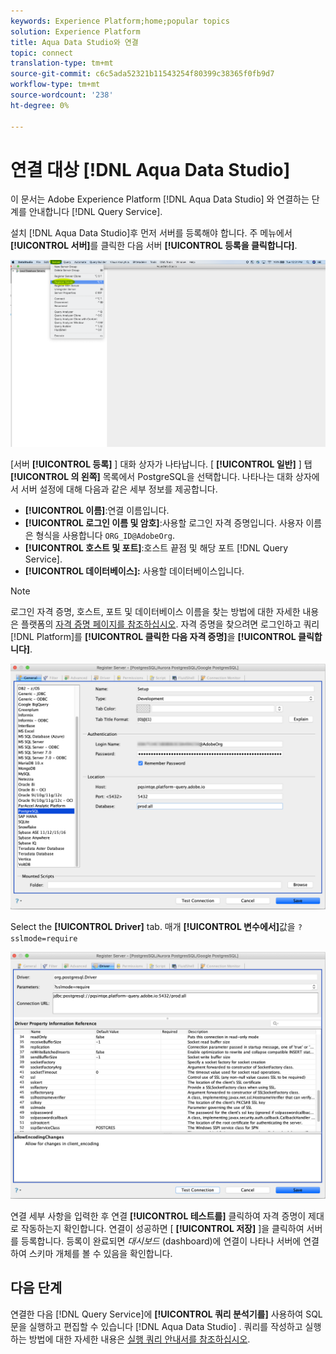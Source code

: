 ```yaml
---
keywords: Experience Platform;home;popular topics
solution: Experience Platform
title: Aqua Data Studio와 연결
topic: connect
translation-type: tm+mt
source-git-commit: c6c5ada52321b11543254f80399c38365f0fb9d7
workflow-type: tm+mt
source-wordcount: '238'
ht-degree: 0%

---
```



# 연결 대상 [!DNL Aqua Data Studio]

이 문서는 Adobe Experience Platform [!DNL Aqua Data Studio] 와 연결하는 단계를 안내합니다 [!DNL Query Service].

설치 [!DNL Aqua Data Studio]후 먼저 서버를 등록해야 합니다. 주 메뉴에서 **[!UICONTROL 서버]**&#x200B;를 클릭한 다음 서버 **[!UICONTROL 등록을 클릭합니다]**.

![](../images/clients/aqua-data-studio/register-server.png)

[서버 **[!UICONTROL 등록]** ] 대화 상자가 나타납니다. [ **[!UICONTROL 일반]** ] 탭 **[!UICONTROL 의 왼쪽]** 목록에서 PostgreSQL을 선택합니다. 나타나는 대화 상자에서 서버 설정에 대해 다음과 같은 세부 정보를 제공합니다.

- **[!UICONTROL 이름]**:연결 이름입니다.
- **[!UICONTROL 로그인 이름 및 암호]**:사용할 로그인 자격 증명입니다. 사용자 이름은 형식을 사용합니다 `ORG_ID@AdobeOrg`.
- **[!UICONTROL 호스트 및 포트]**:호스트 끝점 및 해당 포트 [!DNL Query Service].
- **[!UICONTROL 데이터베이스]:** 사용할 데이터베이스입니다.

>[!NOTE]
>
>로그인 자격 증명, 호스트, 포트 및 데이터베이스 이름을 찾는 방법에 대한 자세한 내용은 플랫폼의 [자격 증명 페이지를 참조하십시오](https://platform.adobe.com/query/configuration). 자격 증명을 찾으려면 로그인하고 쿼리 [!DNL Platform]를 **[!UICONTROL 클릭한 다음 자격 증명]**&#x200B;을 **[!UICONTROL 클릭합니다]**.

![](../images/clients/aqua-data-studio/register-server-general-tab.png)

Select the **[!UICONTROL Driver]** tab. 매개 **[!UICONTROL 변수에서]**&#x200B;값을 `?sslmode=require`

![](../images/clients/aqua-data-studio/register-server-driver-tab.png)

연결 세부 사항을 입력한 후 연결 **[!UICONTROL 테스트를]** 클릭하여 자격 증명이 제대로 작동하는지 확인합니다. 연결이 성공하면 [ **[!UICONTROL 저장]** ]을 클릭하여 서버를 등록합니다. 등록이 완료되면 *대시보드* (dashboard)에 연결이 나타나 서버에 연결하여 스키마 개체를 볼 수 있음을 확인합니다.

## 다음 단계

연결한 다음 [!DNL Query Service]에 **[!UICONTROL 쿼리 분석기를]** 사용하여 SQL 문을 실행하고 편집할 수 있습니다 [!DNL Aqua Data Studio] . 쿼리를 작성하고 실행하는 방법에 대한 자세한 내용은 [실행 쿼리 안내서를 참조하십시오](../creating-queries/creating-queries.md).